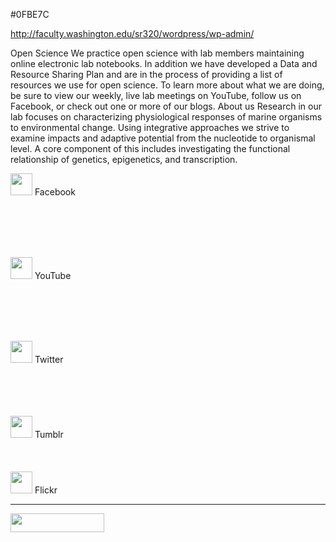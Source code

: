 
#0FBE7C

http://faculty.washington.edu/sr320/wordpress/wp-admin/


Open Science
We practice open science with lab members maintaining online electronic lab notebooks. In addition we have developed a Data and Resource Sharing Plan and are in the process of providing a list of resources we use for open science. To learn more about what we are doing, be sure to view our weekly, live lab meetings on YouTube, follow us on Facebook, or check out one or more of our blogs.
About us
Research in our lab focuses on characterizing physiological responses of marine organisms to environmental change. Using integrative approaches we strive to examine impacts and adaptive potential from the nucleotide to organismal level. A core component of this includes investigating the functional relationship of genetics, epigenetics, and transcription.

<a href="https://www.facebook.com/pages/Roberts-Lab/296327625393"><img class="alignleft" title="Facebook" src="http://faculty.washington.edu/sr320/wordpress/wp-content/uploads/2014/10/Facebook-Square.png" alt="" width="35" height="35" /></a> Facebook

<br>
<br>
<br>
<br>

<a href="http://www.youtube.com/user/sroberts320/videos"><img class="alignleft" title="YouTube" src="http://faculty.washington.edu/sr320/wordpress/wp-content/uploads/2014/10/Youtube-square.png" alt="" width="35" height="35" /></a> YouTube

<br>
<br>
<br>
<br>

<a href="http://twitter.com/sr320"><img class="alignleft" title="twitter" src="http://faculty.washington.edu/sr320/wordpress/wp-content/uploads/2014/10/Twitter-square.png" alt="" width="35" height="35" /></a> Twitter

<br>
<br>
<br>
<br>
<a href="http://genefish.tumblr.com"><img class="wp-image-987 alignleft" title="tumblr" src="http://faculty.washington.edu/sr320/wordpress/wp-content/uploads/2014/10/Tumblr-Square.png" alt="" width="35" height="35" /></a> Tumblr
<br>
<br>
<br>
<br>
<a href="https://www.flickr.com/photos/35623250@N04/sets/"><img class="wp-image-987 alignleft" title="tumblr" src="http://faculty.washington.edu/sr320/wordpress/wp-content/uploads/2014/10/Flickr-square.png" alt="" width="35" height="35" /></a> Flickr



----

<a href="http://scholar.google.com/citations?sortby=pubdate&amp;hl=en&amp;user=aAoYWVUAAAAJ&amp;view_op=list_works"><img class="alignleft" title="Google Scholar" src="http://faculty.washington.edu/sr320/wordpress/wp-content/uploads/2015/07/Google_Scholar_logo.svg_-e1436889798880.png" alt="" width="150" height="30" /></a>

